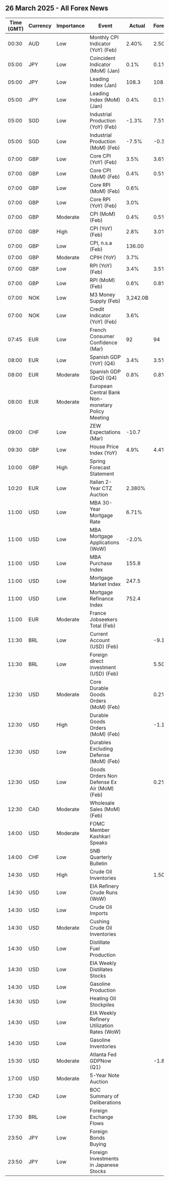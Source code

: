## 26 March 2025 - All Forex News

| Time (GMT) | Currency | Importance | Event | Actual | Forecast | Previous |
|------|----------|------------|-------|--------|----------|----------|
| 00:30 | AUD | Low | Monthly CPI Indicator (YoY) (Feb) | 2.40% | 2.50% | 2.50% |
| 05:00 | JPY | Low | Coincident Indicator (MoM) (Jan) | 0.1% | 0.1% | 1.0% |
| 05:00 | JPY | Low | Leading Index (Jan) | 108.3 | 108.0 | 108.3 |
| 05:00 | JPY | Low | Leading Index (MoM) (Jan) | 0.4% | 0.1% | 0.5% |
| 05:00 | SGD | Low | Industrial Production (YoY) (Feb) | -1.3% | 7.5% | 8.0% |
| 05:00 | SGD | Low | Industrial Production (MoM) (Feb) | -7.5% | -0.3% | 2.8% |
| 07:00 | GBP | Low | Core CPI (YoY) (Feb) | 3.5% | 3.6% | 3.7% |
| 07:00 | GBP | Low | Core CPI (MoM) (Feb) | 0.4% | 0.5% | -0.4% |
| 07:00 | GBP | Low | Core RPI (MoM) (Feb) | 0.6% |  | -0.1% |
| 07:00 | GBP | Low | Core RPI (YoY) (Feb) | 3.0% |  | 3.2% |
| 07:00 | GBP | Moderate | CPI (MoM) (Feb) | 0.4% | 0.5% | -0.1% |
| 07:00 | GBP | High | CPI (YoY) (Feb) | 2.8% | 3.0% | 3.0% |
| 07:00 | GBP | Low | CPI, n.s.a (Feb) | 136.00 |  | 135.40 |
| 07:00 | GBP | Moderate | CPIH (YoY) | 3.7% |  | 3.9% |
| 07:00 | GBP | Low | RPI (YoY) (Feb) | 3.4% | 3.5% | 3.6% |
| 07:00 | GBP | Low | RPI (MoM) (Feb) | 0.6% | 0.8% | -0.1% |
| 07:00 | NOK | Low | M3 Money Supply (Feb) | 3,242.0B |  | 3,263.1B |
| 07:00 | NOK | Low | Credit Indicator (YoY) (Feb) | 3.6% |  | 3.6% |
| 07:45 | EUR | Low | French Consumer Confidence (Mar) | 92 | 94 | 93 |
| 08:00 | EUR | Low | Spanish GDP (YoY) (Q4) | 3.4% | 3.5% | 3.5% |
| 08:00 | EUR | Moderate | Spanish GDP (QoQ) (Q4) | 0.8% | 0.8% | 0.8% |
| 08:00 | EUR | Moderate | European Central Bank Non-monetary Policy Meeting |  |  |  |
| 09:00 | CHF | Low | ZEW Expectations (Mar) | -10.7 |  | 3.4 |
| 09:30 | GBP | Low | House Price Index (YoY) | 4.9% | 4.4% | 4.6% |
| 10:00 | GBP | High | Spring Forecast Statement |  |  |  |
| 10:20 | EUR | Low | Italian 2-Year CTZ Auction | 2.380% |  | 2.380% |
| 11:00 | USD | Low | MBA 30-Year Mortgage Rate | 6.71% |  | 6.72% |
| 11:00 | USD | Low | MBA Mortgage Applications (WoW) | -2.0% |  | -6.2% |
| 11:00 | USD | Low | MBA Purchase Index | 155.8 |  | 154.7 |
| 11:00 | USD | Low | Mortgage Market Index | 247.5 |  | 252.5 |
| 11:00 | USD | Low | Mortgage Refinance Index | 752.4 |  | 794.4 |
| 11:00 | EUR | Moderate | France Jobseekers Total (Feb) |  |  | 3,162.0K |
| 11:30 | BRL | Low | Current Account (USD) (Feb) |  | -9.10B | -8.66B |
| 11:30 | BRL | Low | Foreign direct investment (USD) (Feb) |  | 5.50B | 6.50B |
| 12:30 | USD | Moderate | Core Durable Goods Orders (MoM) (Feb) |  | 0.2% | 0.0% |
| 12:30 | USD | High | Durable Goods Orders (MoM) (Feb) |  | -1.1% | 3.1% |
| 12:30 | USD | Low | Durables Excluding Defense (MoM) (Feb) |  |  | 3.5% |
| 12:30 | USD | Low | Goods Orders Non Defense Ex Air (MoM) (Feb) |  | 0.2% | 0.8% |
| 12:30 | CAD | Moderate | Wholesale Sales (MoM) (Feb) |  |  | 1.2% |
| 14:00 | USD | Moderate | FOMC Member Kashkari Speaks |  |  |  |
| 14:00 | CHF | Low | SNB Quarterly Bulletin |  |  |  |
| 14:30 | USD | High | Crude Oil Inventories |  | 1.500M | 1.745M |
| 14:30 | USD | Low | EIA Refinery Crude Runs (WoW) |  |  | -0.045M |
| 14:30 | USD | Low | Crude Oil Imports |  |  | -1.439M |
| 14:30 | USD | Moderate | Cushing Crude Oil Inventories |  |  | -1.009M |
| 14:30 | USD | Low | Distillate Fuel Production |  |  | 0.151M |
| 14:30 | USD | Low | EIA Weekly Distillates Stocks |  |  | -2.812M |
| 14:30 | USD | Low | Gasoline Production |  |  | 0.067M |
| 14:30 | USD | Low | Heating Oil Stockpiles |  |  | 0.008M |
| 14:30 | USD | Low | EIA Weekly Refinery Utilization Rates (WoW) |  |  | 0.4% |
| 14:30 | USD | Low | Gasoline Inventories |  |  | -0.527M |
| 15:30 | USD | Moderate | Atlanta Fed GDPNow (Q1) |  | -1.8% | -1.8% |
| 17:00 | USD | Moderate | 5-Year Note Auction |  |  | 4.123% |
| 17:30 | CAD | Low | BOC Summary of Deliberations |  |  |  |
| 17:30 | BRL | Low | Foreign Exchange Flows |  |  | -2.319B |
| 23:50 | JPY | Low | Foreign Bonds Buying |  |  | -87.6B |
| 23:50 | JPY | Low | Foreign Investments in Japanese Stocks |  |  | -1,806.2B |
